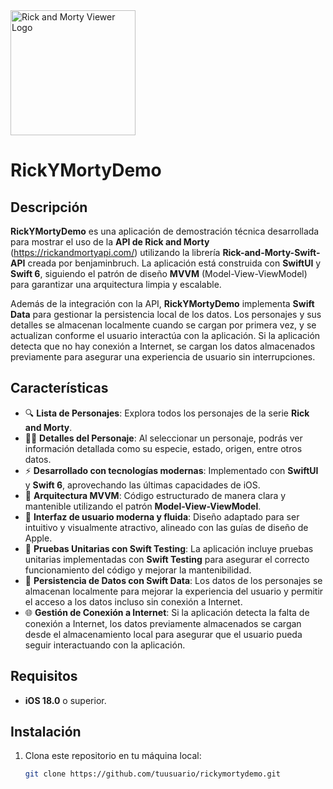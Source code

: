 <img src="https://iili.io/2AU3KdJ.th.png" width="200" height="200" alt="Rick and Morty Viewer Logo"/>

# RickYMortyDemo

## Descripción

**RickYMortyDemo** es una aplicación de demostración técnica desarrollada para mostrar el uso de la **API de Rick and Morty** (https://rickandmortyapi.com/) utilizando la librería **Rick-and-Morty-Swift-API** creada por benjaminbruch. La aplicación está construida con **SwiftUI** y **Swift 6**, siguiendo el patrón de diseño **MVVM** (Model-View-ViewModel) para garantizar una arquitectura limpia y escalable.

Además de la integración con la API, **RickYMortyDemo** implementa **Swift Data** para gestionar la persistencia local de los datos. Los personajes y sus detalles se almacenan localmente cuando se cargan por primera vez, y se actualizan conforme el usuario interactúa con la aplicación. Si la aplicación detecta que no hay conexión a Internet, se cargan los datos almacenados previamente para asegurar una experiencia de usuario sin interrupciones.

## Características

- 🔍 **Lista de Personajes**: Explora todos los personajes de la serie **Rick and Morty**.
- 🧑‍⚕️ **Detalles del Personaje**: Al seleccionar un personaje, podrás ver información detallada como su especie, estado, origen, entre otros datos.
- ⚡ **Desarrollado con tecnologías modernas**: Implementado con **SwiftUI** y **Swift 6**, aprovechando las últimas capacidades de iOS.
- 📱 **Arquitectura MVVM**: Código estructurado de manera clara y mantenible utilizando el patrón **Model-View-ViewModel**.
- 🎨 **Interfaz de usuario moderna y fluida**: Diseño adaptado para ser intuitivo y visualmente atractivo, alineado con las guías de diseño de Apple.
- 🧪 **Pruebas Unitarias con Swift Testing**: La aplicación incluye pruebas unitarias implementadas con **Swift Testing** para asegurar el correcto funcionamiento del código y mejorar la mantenibilidad.
- 💾 **Persistencia de Datos con Swift Data**: Los datos de los personajes se almacenan localmente para mejorar la experiencia del usuario y permitir el acceso a los datos incluso sin conexión a Internet.
- 🌐 **Gestión de Conexión a Internet**: Si la aplicación detecta la falta de conexión a Internet, los datos previamente almacenados se cargan desde el almacenamiento local para asegurar que el usuario pueda seguir interactuando con la aplicación.

## Requisitos

- **iOS 18.0** o superior.

## Instalación

1. Clona este repositorio en tu máquina local:
   ```bash
   git clone https://github.com/tuusuario/rickymortydemo.git
